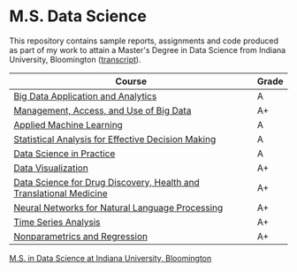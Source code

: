 # M.S. Data Science

This repository contains sample reports, assignments and code produced as part of my work to attain a Master's Degree in Data Science from Indiana University, Bloomington ([transcript](https://github.com/csathler/Masters-Data-Science/blob/master/Unofficial%20Transcript.pdf)).

| Course  | Grade |
|---|---|
| [Big Data Application and Analytics](https://github.com/csathler/Masters-Data-Science/tree/master/Big-Data-Apps-and-Analytics) | A |
| [Management, Access, and Use of Big Data](https://github.com/csathler/Masters-Data-Science/tree/master/Management-Access-Use-of-Big-Data)  |   A+  |
| [Applied Machine Learning](https://github.com/csathler/Masters-Data-Science/tree/master/Applied-Machine-Learning)  |  A  |
| [Statistical Analysis for Effective Decision Making](https://github.com/csathler/Masters-Data-Science/tree/master/Stats-for-Effective-Decision-Making) | A |
| [Data Science in Practice](https://github.com/csathler/Masters-Data-Science/tree/master/Data-Science-in-Practice)  |  A  |
| [Data Visualization](https://github.com/csathler/Masters-Data-Science/tree/master/Data-Visualization) | A+ |
| [Data Science for Drug Discovery, Health and Translational Medicine](https://github.com/csathler/Masters-Data-Science/tree/master/Data-Science-for-Health-Informatics) |  A+  |
| [Neural Networks for Natural Language Processing](https://github.com/csathler/Masters-Data-Science/tree/master/Neural-Nets-for-NLP) | A+ | 
| [Time Series Analysis](https://github.com/csathler/Masters-Data-Science/tree/master/Time-Series-Analysis)  | A+ |
| [Nonparametrics and Regression](https://github.com/csathler/Masters-Data-Science/tree/master/Nonparametrics-and-Regression) | A+ |


[M.S. in Data Science at Indiana University, Bloomington](https://datascience.indiana.edu/programs/ms-data-science-online.html)

